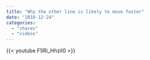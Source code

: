 ```yaml
---
title: "Why the other line is likely to move faster"
date: "2010-12-24"
categories:
  - "shares"
  - "videos"
---
```


{{< youtube F5Ri_HhziI0 >}}
